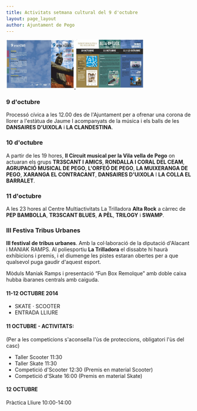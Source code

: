 ```yaml
---
title: Activitats setmana cultural del 9 d'octubre
layout: page_layout
author: Ajuntament de Pego
---
```

<a class="salone-image center" href="/images/news/20141006-triptic-9-octubre-1.jpg" target="_blank" title="Tríptic setmana cultural 9 d'octubre">
    <img style="max-width: 185px" src="/images/news/20141006-triptic-9-octubre-1.jpg" alt="Tríptic setmana cultural 9 d'octubre">
</a>
<a class="salone-image center" href="/images/news/20141006-triptic-9-octubre-2.jpg" target="_blank" title="Tríptic setmana cultural 9 d'octubre">
    <img style="max-width: 185px" src="/images/news/20141006-triptic-9-octubre-2.jpg" alt="Tríptic setmana cultural 9 d'octubre">
</a>

### 9 d'octubre

Processó cívica a les 12.00 des de l'Ajuntament per a ofrenar una corona de llorer a l'estàtua de Jaume I acompanyats de la música i els balls de les **DANSAIRES D'UIXOLA** i **LA CLANDESTINA**.

### 10 d'octubre

A partir de les 19 hores, **II Circuit musical per la Vila vella de Pego** on actuaran els grups **TR3SCANT I AMICS**, **RONDALLA I CORAL DEL CEAM**, **AGRUPACIÓ MUSICAL DE PEGO**, **L'ORFEÓ DE PEGO**, **LA MUIXERANGA DE PEGO**, **XARANGA EL CONTRACANT**, **DANSAIRES D'UIXOLA** I **LA COLLA EL BARRALET**.

### 11 d'octubre

A les 23 hores al Centre Multiactivitats La Trilladora **Alta Rock** a càrrec de **PEP BAMBOLLA**, **TR3SCANT BLUES**, **A PÈL**, **TRILOGY** i **SWAMP**.

### III Festiva Tribus Urbanes

**III festival de tribus urbanes**. Amb la col·laboració de la diputació d'Alacant i MANIAK RAMPS. Al poliesportiu **La Trilladora** el dissabte hi haurà exhibicions i premis, i el diumenge les pistes estaran obertes per a que qualsevol puga gaudir d'aquest esport.

Mòduls Maniak Ramps i presentació “Fun Box Remolque” amb doble caixa hubba ibaranes centrals amb caiguda.

#### 11-12 OCTUBRE 2014

* SKATE · SCOOTER
* ENTRADA LLIURE

#### 11 OCTUBRE - ACTIVITATS:

(Per a les competicions s'aconsella l'ùs de proteccions, obligatori l'ùs del casc)

* Taller Scooter 11:30
* Taller Skate 11:30
* Competició d'Scooter 12:30 (Premis en material Scooter)
* Competició d'Skate 16:00 (Premis en material Skate)

#### 12 OCTUBRE

Pràctica Lliure 10:00-14:00
